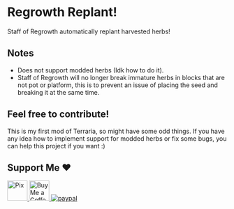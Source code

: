 # Regrowth Replant!
Staff of Regrowth automatically replant harvested herbs!

## Notes
- Does not support modded herbs (Idk how to do it).
- Staff of Regrowth will no longer break immature herbs in blocks that are not pot or platform, this is to prevent an issue of placing the seed and breaking it at the same time.

## Feel free to contribute!
This is my first mod of Terraria, so might have some odd things. If you have any idea how to implement support for modded herbs or fix some bugs, you can help this project if you want :)

## Support Me ❤
<a href='https://nubank.com.br/pagar/xldsq/Ovrd71eoud' target='_blank'><img height='35' style='border:0px;height:46px;' src='https://logospng.org/download/pix/logo-pix-icone-512.png' border='0' alt='Pix' />
<a href='https://ko-fi.com/edoan' target='_blank'><img height='35' style='border:0px;height:46px;' src='https://az743702.vo.msecnd.net/cdn/kofi3.png?v=0' border='0' alt='Buy Me a Coffee at ko-fi.com' />
[![paypal](https://www.paypalobjects.com/en_US/i/btn/btn_donateCC_LG.gif)](https://www.paypal.com/donate/?hosted_button_id=68QJ5UGN25LXU)

